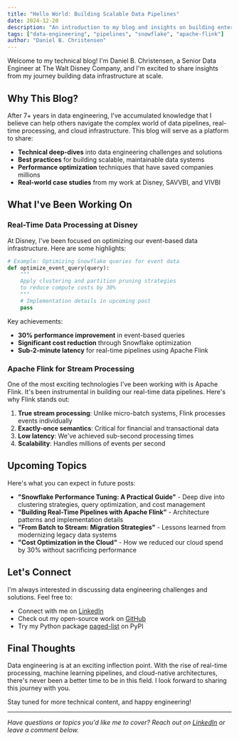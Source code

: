 ```yaml
---
title: "Hello World: Building Scalable Data Pipelines"
date: 2024-12-20
description: "An introduction to my blog and insights on building enterprise-scale data pipelines at Disney and beyond."
tags: ["data-engineering", "pipelines", "snowflake", "apache-flink"]
author: "Daniel B. Christensen"
---
```


Welcome to my technical blog! I'm Daniel B. Christensen, a Senior Data Engineer at The Walt Disney Company, and I'm excited to share insights from my journey building data infrastructure at scale.

## Why This Blog?

After 7+ years in data engineering, I've accumulated knowledge that I believe can help others navigate the complex world of data pipelines, real-time processing, and cloud infrastructure. This blog will serve as a platform to share:

- **Technical deep-dives** into data engineering challenges and solutions
- **Best practices** for building scalable, maintainable data systems
- **Performance optimization** techniques that have saved companies millions
- **Real-world case studies** from my work at Disney, SAVVBI, and VIVBI

## What I've Been Working On

### Real-Time Data Processing at Disney

At Disney, I've been focused on optimizing our event-based data infrastructure. Here are some highlights:

```python
# Example: Optimizing Snowflake queries for event data
def optimize_event_query(query):
    """
    Apply clustering and partition pruning strategies
    to reduce compute costs by 30%
    """
    # Implementation details in upcoming post
    pass
```

Key achievements:
- **30% performance improvement** in event-based queries
- **Significant cost reduction** through Snowflake optimization
- **Sub-2-minute latency** for real-time pipelines using Apache Flink

### Apache Flink for Stream Processing

One of the most exciting technologies I've been working with is Apache Flink. It's been instrumental in building our real-time data pipelines. Here's why Flink stands out:

1. **True stream processing**: Unlike micro-batch systems, Flink processes events individually
2. **Exactly-once semantics**: Critical for financial and transactional data
3. **Low latency**: We've achieved sub-second processing times
4. **Scalability**: Handles millions of events per second

## Upcoming Topics

Here's what you can expect in future posts:

- **"Snowflake Performance Tuning: A Practical Guide"** - Deep dive into clustering strategies, query optimization, and cost management
- **"Building Real-Time Pipelines with Apache Flink"** - Architecture patterns and implementation details
- **"From Batch to Stream: Migration Strategies"** - Lessons learned from modernizing legacy data systems
- **"Cost Optimization in the Cloud"** - How we reduced our cloud spend by 30% without sacrificing performance

## Let's Connect

I'm always interested in discussing data engineering challenges and solutions. Feel free to:

- Connect with me on [LinkedIn](https://linkedin.com/in/dbchristensen)
- Check out my open-source work on [GitHub](https://github.com/christensendaniel)
- Try my Python package [paged-list](https://pypi.org/project/paged-list/) on PyPI

## Final Thoughts

Data engineering is at an exciting inflection point. With the rise of real-time processing, machine learning pipelines, and cloud-native architectures, there's never been a better time to be in this field. I look forward to sharing this journey with you.

Stay tuned for more technical content, and happy engineering!

---

*Have questions or topics you'd like me to cover? Reach out on [LinkedIn](https://linkedin.com/in/dbchristensen) or leave a comment below.*
